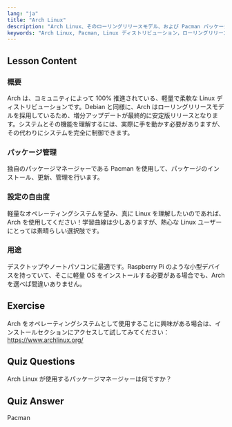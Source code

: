 ```yaml
---
lang: "ja"
title: "Arch Linux"
description: "Arch Linux、そのローリングリリースモデル、および Pacman パッケージマネージャーについて学びます。Arch が初心者および制御を求める上級ユーザーにとって優れている理由を理解します。"
keywords: "Arch Linux, Pacman, Linux ディストリビューション，ローリングリリース，Linux チュートリアル，初心者ガイド，軽量 OS"
---
```


## Lesson Content

### 概要

Arch は、コミュニティによって 100% 推進されている、軽量で柔軟な Linux ディストリビューションです。Debian と同様に、Arch はローリングリリースモデルを採用しているため、増分アップデートが最終的に安定版リリースとなります。システムとその機能を理解するには、実際に手を動かす必要がありますが、その代わりにシステムを完全に制御できます。

### パッケージ管理

独自のパッケージマネージャーである Pacman を使用して、パッケージのインストール、更新、管理を行います。

### 設定の自由度

軽量なオペレーティングシステムを望み、真に Linux を理解したいのであれば、Arch を使用してください！学習曲線は少しありますが、熱心な Linux ユーザーにとっては素晴らしい選択肢です。

### 用途

デスクトップやノートパソコンに最適です。Raspberry Pi のような小型デバイスを持っていて、そこに軽量 OS をインストールする必要がある場合でも、Arch を選べば間違いありません。

## Exercise

Arch をオペレーティングシステムとして使用することに興味がある場合は、インストールセクションにアクセスして試してみてください：<https://www.archlinux.org/>

## Quiz Questions

Arch Linux が使用するパッケージマネージャーは何ですか？

## Quiz Answer

Pacman
